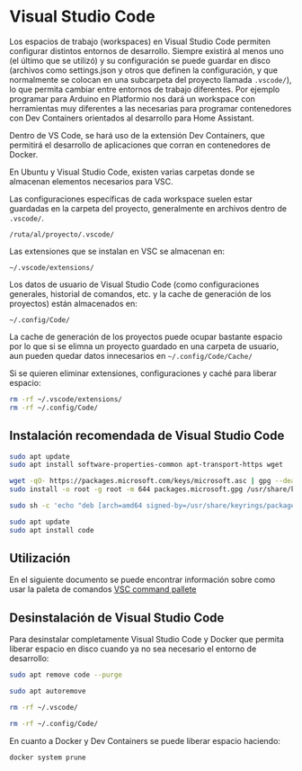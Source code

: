 # Visual Studio Code

Los espacios de trabajo (workspaces) en Visual Studio Code permiten configurar distintos entornos de desarrollo. Siempre existirá al menos uno (el último que se utilizó) y su configuración se puede guardar en disco (archivos como settings.json y otros que definen la configuración, y que normalmente se colocan en una subcarpeta del proyecto llamada `.vscode/`), lo que permita cambiar entre entornos de trabajo diferentes. Por ejemplo programar para Arduino en Platformio nos dará un workspace con herramientas muy diferentes a las necesarias para programar contenedores con Dev Containers orientados al desarrollo para Home Assistant.

Dentro de VS Code, se hará uso de la extensión Dev Containers, que permitirá el desarrollo de aplicaciones que corran en contenedores de Docker.

En Ubuntu y Visual Studio Code, existen varias carpetas donde se almacenan elementos necesarios para VSC. 

Las configuraciones específicas de cada workspace suelen estar guardadas en la carpeta del proyecto, generalmente en archivos dentro de `.vscode/`.

`/ruta/al/proyecto/.vscode/`

Las extensiones que se instalan en VSC se almacenan en:

`~/.vscode/extensions/`

Los datos de usuario de Visual Studio Code (como configuraciones generales, historial de comandos, etc. y la cache de generación de los proyectos) están almacenados en:

`~/.config/Code/`

La cache de generación de los proyectos puede ocupar bastante espacio por lo que si se elimna un proyecto guardado en una carpeta de usuario, aun pueden quedar datos innecesarios en
`~/.config/Code/Cache/`

Si se quieren eliminar extensiones, configuraciones y caché para liberar espacio:

````bash
rm -rf ~/.vscode/extensions/
rm -rf ~/.config/Code/
````

## Instalación recomendada de Visual Studio Code
````bash
sudo apt update
sudo apt install software-properties-common apt-transport-https wget
````
````bash
wget -qO- https://packages.microsoft.com/keys/microsoft.asc | gpg --dearmor > packages.microsoft.gpg
sudo install -o root -g root -m 644 packages.microsoft.gpg /usr/share/keyrings/
````
````bash
sudo sh -c 'echo "deb [arch=amd64 signed-by=/usr/share/keyrings/packages.microsoft.gpg] https://packages.microsoft.com/repos/vscode stable main" > /etc/apt/sources.list.d/vscode.list'
````
````bash
sudo apt update
sudo apt install code
````

## Utilización

En el siguiente documento se puede encontrar información sobre como usar la paleta de comandos [VSC command pallete](./vsc_command_pallete.md)

## Desinstalación de Visual Studio Code
Para desinstalar completamente Visual Studio Code y Docker que permita liberar espacio en disco cuando ya no sea necesario el entorno de desarrollo:
````bash
sudo apt remove code --purge
````
````bash
sudo apt autoremove
````
````bash
rm -rf ~/.vscode/
````
````bash
rm -rf ~/.config/Code/
````

En cuanto a Docker y Dev Containers se puede liberar espacio haciendo:
````bash
docker system prune
````
